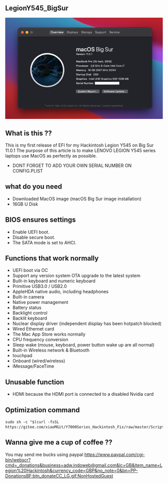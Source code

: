 
## LegionY545_BigSur

![My Big Sur](https://github.com/indowebdeveloper/LegionY545_BigSur/blob/main/about.png)

## What is this ??
This is my first release of EFI for my Hackintosh Legion Y545 on Big Sur 11.0.1
The purpose of this article is to make LENOVO LEGION Y545 series laptops use MacOS as perfectly as possible.

* DONT FORGET TO ADD YOUR OWN SERIAL NUMBER ON CONFIG.PLIST

## what do you need

-   Downloaded MacOS image (macOS Big Sur image installation)
-   16GB U Disk

## BIOS ensures settings

-   Enable UEFI boot.
-   Disable secure boot.
-   The SATA mode is set to AHCI.

## Functions that work normally

-   UEFI boot via OC
-   Support any version system OTA upgrade to the latest system
-   Built-in keyboard and numeric keyboard
-   Primitive USB3.0 / USB2.0
-   AppleHDA native audio, including headphones
-   Built-in camera
-   Native power management
-   Battery status
-   Backlight control
-   Backlit keyboard
-   Nuclear display driver (independent display has been hotpatch blocked)
-   Wired Ethernet card
-   The Mac App Store works normally
-   CPU frequency conversion
-   Sleep wake (mouse, keyboard, power button wake up are all normal)
-   Built-in Wireless network & Bluetooth
-   touchpad
-   Onboard (wired/wireless)
-   iMessage/FaceTime

## Unusable function

-   HDMI because the HDMI port is connected to a disabled Nvidia card

## Optimization command

```
sudo sh -c "$(curl -fsSL https://gitee.com/xiaoMGit/Y7000Series_Hackintosh_Fix/raw/master/Script/Optimize.sh)"

```

## Wanna give me a cup of coffee ??

You may send me bucks using paypal
https://www.paypal.com/cgi-bin/webscr?cmd=_donations&business=adw.indoweb@gmail.com&lc=GB&item_name=Legion%20Hackintosh&currency_code=GBP&no_note=0&bn=PP-DonationsBF:btn_donateCC_LG.gif:NonHostedGuest
